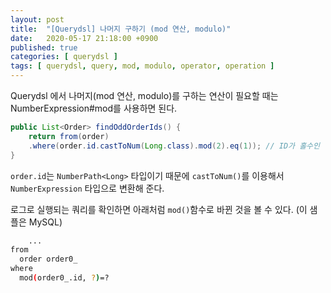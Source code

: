 ```yaml
---
layout: post
title:  "[Querydsl] 나머지 구하기 (mod 연산, modulo)"
date:   2020-05-17 21:18:00 +0900
published: true
categories: [ querydsl ]
tags: [ querydsl, query, mod, modulo, operator, operation ]
---
```


Querydsl 에서 나머지(mod 연산, modulo)를 구하는 연산이 필요할 때는 NumberExpression#mod를 사용하면 된다.

```java
public List<Order> findOddOrderIds() {
    return from(order)
    .where(order.id.castToNum(Long.class).mod(2).eq(1)); // ID가 홀수인 것만 다 꺼내옴
}
```

`order.id`는 `NumberPath<Long>` 타입이기 때문에 `castToNum()`를 이용해서 `NumberExpression` 타입으로 변환해 준다.


로그로 실행되는 쿼리를 확인하면 아래처럼 `mod()`함수로 바뀐 것을 볼 수 있다. (이 샘플은 MySQL)

```bash
    ...
from
  order order0_
where
  mod(order0_.id, ?)=?
```
